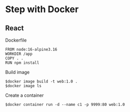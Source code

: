 # Step with Docker


## React
Dockerfile
```
FROM node:16-alpine3.16
WORKDIR /app
COPY . .
RUN npm install
```

Build image
```
$docker image build -t web:1.0 . 
$docker image ls
```

Create a container
```
$docker container run -d --name c1 -p 9999:80 web:1.0
```

